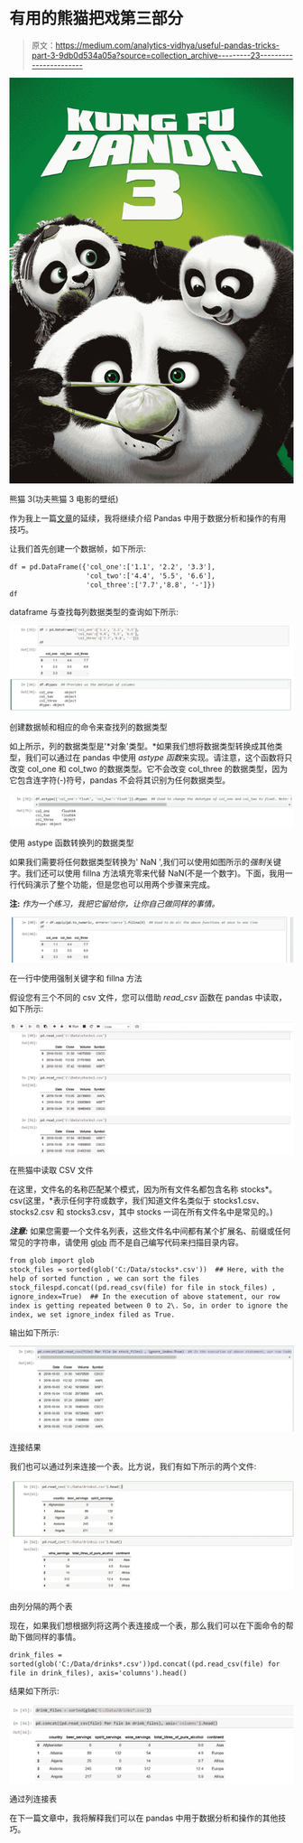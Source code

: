 # 有用的熊猫把戏第三部分

> 原文：<https://medium.com/analytics-vidhya/useful-pandas-tricks-part-3-9db0d534a05a?source=collection_archive---------23----------------------->

![](img/40bc490b3c3a25ae00a5a38c772ddb1f.png)

熊猫 3(功夫熊猫 3 电影的壁纸)

作为我上一篇[文章](/@kumar.brar/useful-pandas-tricks-part-2-1cdeca72ee9a)的延续，我将继续介绍 Pandas 中用于数据分析和操作的有用技巧。

让我们首先创建一个数据帧，如下所示:

```
df = pd.DataFrame({'col_one':['1.1', '2.2', '3.3'],
                   'col_two':['4.4', '5.5', '6.6'],
                   'col_three':['7.7','8.8', '-']})
df
```

dataframe 与查找每列数据类型的查询如下所示:

![](img/9396bdc08af3d4cdd055013de9964a01.png)

创建数据帧和相应的命令来查找列的数据类型

如上所示，列的数据类型是'*对象'类型。*如果我们想将数据类型转换成其他类型，我们可以通过在 pandas 中使用 *astype 函数*来实现。请注意，这个函数将只改变 col_one 和 col_two 的数据类型。它不会改变 col_three 的数据类型，因为它包含连字符(-)符号，pandas 不会将其识别为任何数据类型。

![](img/eabcfb92b66ff5b180b0bf5c33eaeecf.png)

使用 astype 函数转换列的数据类型

如果我们需要将任何数据类型转换为' NaN ',我们可以使用如图所示的*强制*关键字。我们还可以使用 fillna 方法填充零来代替 NaN(不是一个数字)。下面，我用一行代码演示了整个功能，但是您也可以用两个步骤来完成。

**注:** *作为一个练习，我把它留给你，让你自己做同样的事情。*

![](img/19da1b17e9e7cb72b621eaa2e1f130ad.png)

在一行中使用强制关键字和 fillna 方法

假设您有三个不同的 csv 文件，您可以借助 *read_csv* 函数在 pandas 中读取，如下所示:

![](img/830687b98fe6cca3139d63ca16c1dce7.png)

在熊猫中读取 CSV 文件

在这里，文件名的名称匹配某个模式，因为所有文件名都包含名称 stocks*。csv(这里，*表示任何字符或数字，我们知道文件名类似于 stocks1.csv、stocks2.csv 和 stocks3.csv，其中 stocks 一词在所有文件名中是常见的。)

***注意:*** 如果您需要一个文件名列表，这些文件名中间都有某个扩展名、前缀或任何常见的字符串，请使用 [glob](https://pymotw.com/2/glob/#module-glob) 而不是自己编写代码来扫描目录内容。

```
from glob import glob
stock_files = sorted(glob('C:/Data/stocks*.csv'))  ## Here, with the help of sorted function , we can sort the files
stock_filespd.concat((pd.read_csv(file) for file in stock_files) , ignore_index=True)  ## In the execution of above statement, our row index is getting repeated between 0 to 2\. So, in order to ignore the index, we set ignore_index filed as True.
```

输出如下所示:

![](img/de1d79751380bb3c73c740cf36e17d34.png)

连接结果

我们也可以通过列来连接一个表。比方说，我们有如下所示的两个文件:

![](img/1517bfb06623f01451cbe931031c27ed.png)

由列分隔的两个表

现在，如果我们想根据列将这两个表连接成一个表，那么我们可以在下面命令的帮助下做同样的事情。

```
drink_files = sorted(glob('C:/Data/drinks*.csv'))pd.concat((pd.read_csv(file) for file in drink_files), axis='columns').head()
```

结果如下所示:

![](img/7587f25bf0ec1fa4d0c67d89ea4e0eee.png)

通过列连接表

在下一篇文章中，我将解释我们可以在 pandas 中用于数据分析和操作的其他技巧。